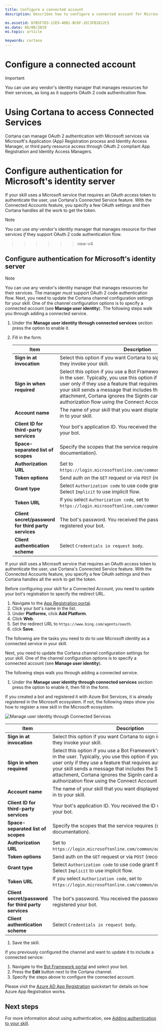 ```yaml
---
title: Configure a connected account
description: Describes how to configure a connected account for Microsoft's identify service in Cortana's channel configuration settings.

ms.assetid: D7B5F7D3-12E9-4DB1-BC6F-1EC3FB1812C5
ms.date: 08/08/2019
ms.topic: article

keywords: cortana
---
```


# Configure a connected account

> [!IMPORTANT]
> You can use any vendor's identity manager that manages resources for their services, as long as it
> supports OAuth 2 code authentication flow.

# Using Cortana to access Connected Services
Cortana can manage OAuth 2 authentication with Microsoft services via Microsoft's Application (App) Registration process and Identity Access Manager, or third party resource access through OAuth 2 compliant App Registration and Identity Access Managers.

# Configure authentication for Microsoft's identity server

If your skill uses a Microsoft service that requires an OAuth access token to authenticate the user, use Cortana's Connected Service feature. With the Connected Accounts feature, you specify a few OAuth settings and then Cortana handles all the work to get the token.

> [!NOTE]
> You can use _any_ vendor's identity manager that manages resource for their services _if_ they
> support OAuth 2 code authentication flow.
>>>>>>> new-v4

## Configure authentication for Microsoft's identity server

> [!NOTE]
> You can use any vendor's identity manager that manages resources for their services. The manager *must*
> support OAuth 2 code authentication flow.
Next, you need to update the Cortana channel configuration settings for your skill. One of the channel configuration options is to specify a connected account (see **Manage user identity**). The following steps walk you through adding a connected service.

1. Under the **Manage user identity through connected services** section press the option to enable it.
1. Fill in the form.
  
    | Item | Description  |
     |------|--------------|
    | **Sign in at invocation** | Select this option if you want Cortana to sign in the user at the time they invoke your skill.
    | **Sign in when required** | Select this option if you use a Bot Framework's SignIn card to sign in the user. Typically, you use this option if you want to sign in the user only if they use a feature that requires authentication. When your skill sends a message that includes the SignIn card as an attachment, Cortana ignores the SignIn card and performs the authorization flow using the Connect Account settings. |
    | **Account name** | The name of your skill that you want displayed when the user signs in to your skill. |
    | **Client ID for third-party services** | Your bot's application ID. You received the ID when you registered your bot. |
    | **Space-separated list of scopes** | Specify the scopes that the service requires (see the service's documentation). |
    | **Authorization URL** | Set to `https://login.microsoftonline.com/common/oauth2/v2.0/authorize`. |
    | **Token options** | Send auth on the `GET` request or via `POST` (recommended). |
    | **Grant type** | Select `Authorization code` to use code grant flow (recommended). Select `Implicit` to use implicit flow. |
    | **Token URL** | If you select `Authorization code`, set to `https://login.microsoftonline.com/common/oauth2/v2.0/token`. |
    | **Client secret/password for third party services** | The bot's password. You received the password when you registered your bot. |
    | **Client authentication scheme** | Select `Credentials in request body`. |

If your skill uses a Microsoft service that requires an OAuth access token to authenticate the user, use Cortana's Connected Service feature. With the Connected Accounts feature, you specify a few OAuth settings and then Cortana handles all the work to get the token.


Before configuring your skill for a Connected Account, you need to update your bot's registration to specify the redirect URL.

1. Navigate to  the [App Registration portal](https://ms.portal.azure.com/#blade/Microsoft_AAD_RegisteredApps/ApplicationsListBlade).
1. Click your bot's name in the list.
1. Under **Platforms**, click **Add Platform**.
1. Click **Web**.
1. Set the redirect URL to `https://www.bing.com/agents/oauth`.
1. click **Save**.

The following are the tasks you need to do to use Microsoft identity as a connected service in your skill. 

Next, you need to update the Cortana channel configuration settings for your skill. One of the channel configuration options is to specify a connected account (see **Manage user identity**).

The following steps walk you through adding a connected service.

1. Under the **Manage user identity through connected services** section press the option to enable it, then fill in the form.

If you created a bot and registered it with Azure Bot Services, it is already registered in the Microsoft ecosystem. If not, the following steps show you how to register a new skill in the Microsoft ecosystem.

   <!-- This graphic is also included in pub-default-settings.md  Make sure to update text there if you change it! -->

   ![Manage user identity through Connected Services](../media/images/default_settings-manage_user_identity_connected_services-on.png)

   | Item | Description  |
   |---|---|
   | **Sign in at invocation** | Select this option if you want Cortana to sign in the user at the time they invoke your skill. |
   | **Sign in when required** | Select this option if you use a Bot Framework's SignIn card to sign in the user. Typically, you use this option if you want to sign in the user only if they use a feature that requires authentication. When your skill sends a message that includes the SignIn card as an attachment, Cortana ignores the SignIn card and performs the authorization flow using the Connect Account settings. |
   | **Account name** | The name of your skill that you want displayed when the user signs in to your skill. |
   | **Client ID for third-party services** | Your bot's application ID. You received the ID when you registered your bot. |
   | **Space-separated list of scopes** | Specify the scopes that the service requires (see the service's documentation). |
   | **Authorization URL** | Set to `https://login.microsoftonline.com/common/oauth2/v2.0/authorize`. |
   | **Token options** | Send auth on the `GET` request or via `POST` (recommended). |
   | **Grant type** | Select `Authorization code` to use code grant flow (recommended). Select `Implicit` to use implicit flow. |
   | **Token URL** | If you select `Authorization code`, set to `https://login.microsoftonline.com/common/oauth2/v2.0/token`. |
   | **Client secret/password for third party services** | The bot's password. You received the password when you registered your bot. |
   | **Client authentication scheme** | Select `Credentials in request body`. |

1. Save the skill.

If you previously configured the channel and want to update it to include a connected service:

1. Navigate to the [Bot Framework portal](https://dev.botframework.com/bots) and select your bot.
1. Press the **Edit** button next to the Cortana channel.
1. Specify the steps above to configure the connected account.

Please visit the [Azure AD App Registration](https://docs.microsoft.com/azure/active-directory/develop/quickstart-register-app)
quickstart for details on how Azure App Registration works.

## Next steps

For more information about using authentication, see [Adding authentication to your skill](./authentication.md).
